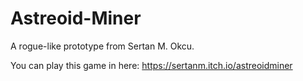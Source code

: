 # Astreoid-Miner
A rogue-like prototype from Sertan M. Okcu.

You can play this game in here: https://sertanm.itch.io/astreoidminer
